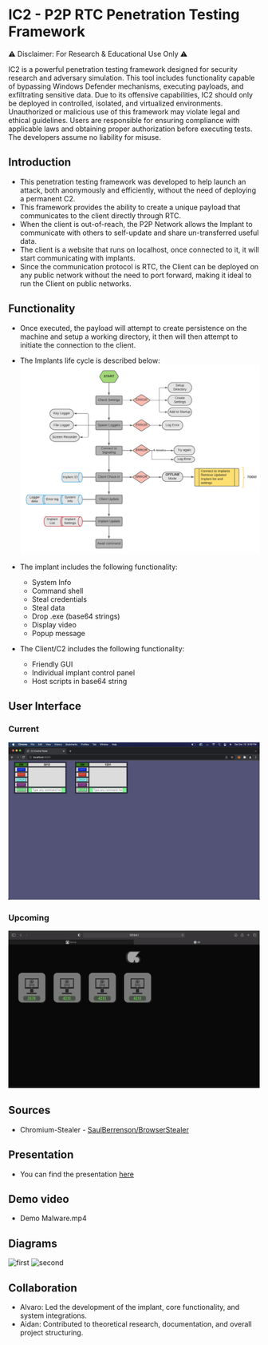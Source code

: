 # IC2 - P2P RTC Penetration Testing Framework

⚠️ Disclaimer: For Research & Educational Use Only ⚠️

IC2 is a powerful penetration testing framework designed for security research and adversary simulation. This tool includes functionality capable of bypassing Windows Defender mechanisms, executing payloads, and exfiltrating sensitive data. Due to its offensive capabilities, IC2 should only be deployed in controlled, isolated, and virtualized environments. Unauthorized or malicious use of this framework may violate legal and ethical guidelines. Users are responsible for ensuring compliance with applicable laws and obtaining proper authorization before executing tests. The developers assume no liability for misuse.

## Introduction
 - This penetration testing framework was developed to help launch an attack, both anonymously and efficiently, without the need of deploying a permanent C2.
 - This framework provides the ability to create a unique payload that communicates to the client directly through RTC.
 - When the client is out-of-reach, the P2P Network allows the Implant to communicate with others to self-update and share un-transferred useful data.
 - The client is a website that runs on localhost, once connected to it, it will start communicating with implants.
 - Since the communication protocol is RTC, the Client can be deployed on any public network without the need to port forward, making it ideal to run the Client on public networks.

## Functionality
 - Once executed, the payload will attempt to create persistence on the machine and setup a working directory, it then will then attempt to initiate the connection to the client.
- The Implants life cycle is described below:
![lifecycle](https://github.com/varocarras/IC2/blob/main/Implant/Implant%20Cycle.png)

 - The implant includes the following functionality:
    - System Info
    - Command shell
    - Steal credentials
    - Steal data
    - Drop .exe (base64 strings)
    - Display video
    - Popup message

- The Client/C2 includes the following functionality:
    - Friendly GUI 
    - Individual implant control panel
    - Host scripts in base64 string

## User Interface
### Current
![current](https://github.com/varocarras/IC2/blob/main/C2-Client/Current%20GUI.png)
### Upcoming
![upcoming](https://github.com/varocarras/IC2/blob/main/C2-Client/New%20GUI.png)
## Sources
 - Chromium-Stealer - [SaulBerrenson/BrowserStealer](https://github.com/SaulBerrenson/BrowserStealer?ref=bestofcpp.com)

## Presentation
 - You can find the presentation [here](https://docs.google.com/presentation/d/172e0TQYKG9e2lxGtp5YXmFnBki4YkVWDc0HZuaKSB7s/edit#slide=id.p)
## Demo video
 - Demo Malware.mp4
## Diagrams
![first](https://user-images.githubusercontent.com/44831139/145478465-a4a7976a-c445-465e-b2aa-34952987cb03.jpg)
![second](https://user-images.githubusercontent.com/44831139/145478485-77f89ad6-b8a0-4456-93b4-dd6f7525e5ff.jpg)
## Collaboration
 - Alvaro: Led the development of the implant, core functionality, and system integrations.
 - Aidan: Contributed to theoretical research, documentation, and overall project structuring.

